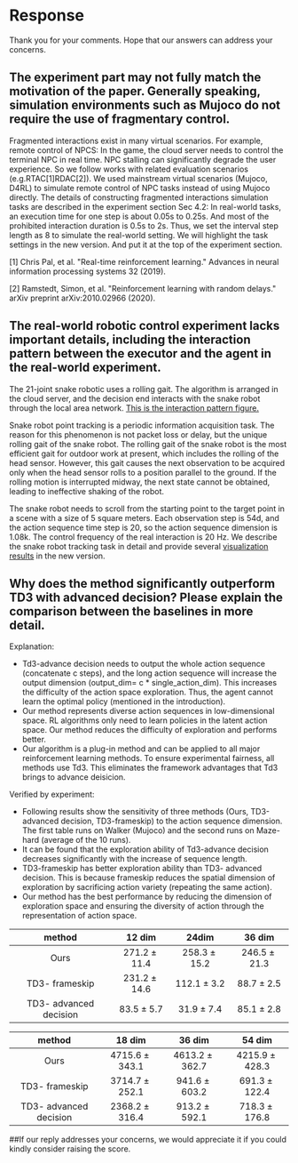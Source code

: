 # Response
Thank you for your comments. Hope that our answers can address your concerns.
## The experiment part may not fully match the motivation of the paper. Generally speaking, simulation environments such as Mujoco do not require the use of fragmentary control. 
Fragmented interactions exist in many virtual scenarios. For example, remote control of NPCS: In the game, the cloud server needs to control the terminal NPC in real time. NPC stalling can significantly degrade the user experience. So we follow works with related evaluation scenarios (e.g.RTAC[1]RDAC[2]). We used mainstream virtual scenarios (Mujoco, D4RL) to simulate remote control of NPC tasks instead of using Mujoco directly. The details of constructing fragmented interactions simulation tasks are described in the experiment section Sec 4.2: In real-world tasks, an execution time for one step is about 0.05s to 0.25s. And most of the prohibited interaction duration is 0.5s to 2s. Thus, we set the interval step length as 8 to simulate the real-world setting.  We will highlight the task settings in the new version. And put it at the top of the experiment section.

[1] Chris Pal, et al. "Real-time reinforcement learning." Advances in neural information processing systems 32 (2019).

[2] Ramstedt, Simon, et al. "Reinforcement learning with random delays." arXiv preprint arXiv:2010.02966 (2020).
## The real-world robotic control experiment lacks important details, including the interaction pattern between the executor and the agent in the real-world experiment.
The 21-joint snake robotic uses a rolling gait. The algorithm is arranged in the cloud server, and the decision end interacts with the snake robot through the local area network. [This is the interaction pattern figure.](https://anonymous.4open.science/r/ICLR2024-C0F6/interaction_pattern.png)

Snake robot point tracking is a periodic information acquisition task. The reason for this phenomenon is not packet loss or delay, but the unique rolling gait of the snake robot. The rolling gait of the snake robot is the most efficient gait for outdoor work at present, which includes the rolling of the head sensor. However, this gait causes the next observation to be acquired only when the head sensor rolls to a position parallel to the ground. If the rolling motion is interrupted midway, the next state cannot be obtained, leading to ineffective shaking of the robot. 

The snake robot needs to scroll from the starting point to the target point in a scene with a size of 5 square meters. Each observation step is 54d, and the action sequence time step is 20, so the action sequence dimension is 1.08k. The control frequency of the real interaction is 20 Hz. We describe the snake robot tracking task in detail and provide several [visualization results](https://anonymous.4open.science/r/ICLR2024-C0F6/) in the new version. 
## Why does the method significantly outperform TD3 with advanced decision? Please explain the comparison between the baselines in more detail.
Explanation:
- Td3-advance decision needs to output the whole action sequence (concatenate c steps), and the long action sequence will increase the output dimension (output_dim= c * single_action_dim). This increases the difficulty of the action space exploration. Thus, the agent cannot learn the optimal policy (mentioned in the introduction).
- Our method represents diverse action sequences in low-dimensional space. RL algorithms only need to learn policies in the latent action space. Our method reduces the difficulty of exploration and performs better.
- Our algorithm is a plug-in method and can be applied to all major reinforcement learning methods. To ensure experimental fairness, all methods use Td3. This eliminates the framework advantages that Td3 brings to advance deisicion.

Verified by experiment:
- Following results show the sensitivity of three methods (Ours, TD3-advanced decision, TD3-frameskip) to the action sequence dimension. The first table runs on Walker (Mujoco) and the second runs on Maze-hard (average of the 10 runs).
- It can be found that the exploration ability of Td3-advance decision decreases significantly with the increase of sequence length.
- TD3-frameskip has better exploration ability than TD3- advanced decision. This is because frameskip reduces the spatial dimension of exploration by sacrificing action variety (repeating the same action).
- Our method has the best performance by reducing the dimension of exploration space and ensuring the diversity of action through the representation of action space.

| method     | 12 dim| 24dim| 36 dim|
| :-----------: | :-----------: | :------------: | :-----------: |
| Ours |$271.2\pm 11.4$|$258.3\pm 15.2$|$246.5\pm 21.3$|
| TD3- frameskip |$231.2\pm 14.6$|$112.1\pm 3.2$|$88.7\pm 2.5$|
| TD3- advanced decision  |$83.5\pm 5.7$|$31.9\pm 7.4$|$85.1\pm 2.8$|

| method     | 18 dim| 36 dim| 54 dim|
| :-----------: | :-----------: | :------------: | :-----------: |
| Ours |$4715.6\pm 343.1$|$4613.2\pm 362.7$|$4215.9\pm 428.3$|
| TD3- frameskip |$3714.7\pm 252.1$|$941.6\pm 603.2$|$691.3\pm 122.4$|
| TD3- advanced decision |$2368.2\pm 316.4$|$913.2\pm 592.1$|$718.3\pm 176.8$|

##If our reply addresses your concerns, we would appreciate it if you could kindly consider raising the score.
